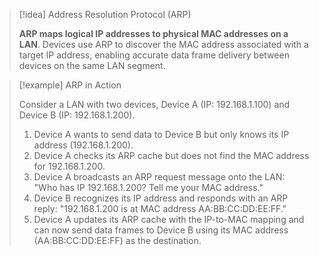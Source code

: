 
> [!idea] Address Resolution Protocol (ARP)
>
> **ARP maps logical IP addresses to physical MAC addresses on a LAN**. Devices use ARP to discover the MAC address associated with a target IP address, enabling accurate data frame delivery between devices on the same LAN segment.

> [!example] ARP in Action
>
> Consider a LAN with two devices, Device A (IP: 192.168.1.100) and Device B (IP: 192.168.1.200).
>
> 1. Device A wants to send data to Device B but only knows its IP address (192.168.1.200).
> 2. Device A checks its ARP cache but does not find the MAC address for 192.168.1.200.
> 3. Device A broadcasts an ARP request message onto the LAN: "Who has IP 192.168.1.200? Tell me your MAC address."
> 4. Device B recognizes its IP address and responds with an ARP reply: "192.168.1.200 is at MAC address AA:BB:CC:DD:EE:FF."
> 5. Device A updates its ARP cache with the IP-to-MAC mapping and can now send data frames to Device B using its MAC address (AA:BB:CC:DD:EE:FF) as the destination.

